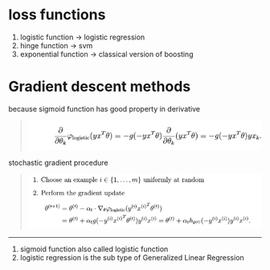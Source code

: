 # loss functions
1. logistic function -> logistic regression
2. hinge function -> svm
3. exponential function -> classical version of boosting

#  Gradient descent methods
because sigmoid function has good property in derivative
> ![](asset\logistic_gradient_decent.png)

 stochastic gradient procedure
 > ![](asset\sup1_2.png)

---
1. sigmoid function also called logistic function
2. logistic regression is the sub type of Generalized Linear Regression 
